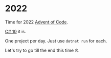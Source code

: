# 2022 <!-- omit in toc -->

Time for 2022 [Advent of Code](https://adventofcode.com/2022).

[C# 10](https://docs.microsoft.com/en-us/dotnet/csharp/whats-new/csharp-11) it is.

One project per day. Just use `dotnet run` for each.

Let's try to go till the end this time ⏰.
